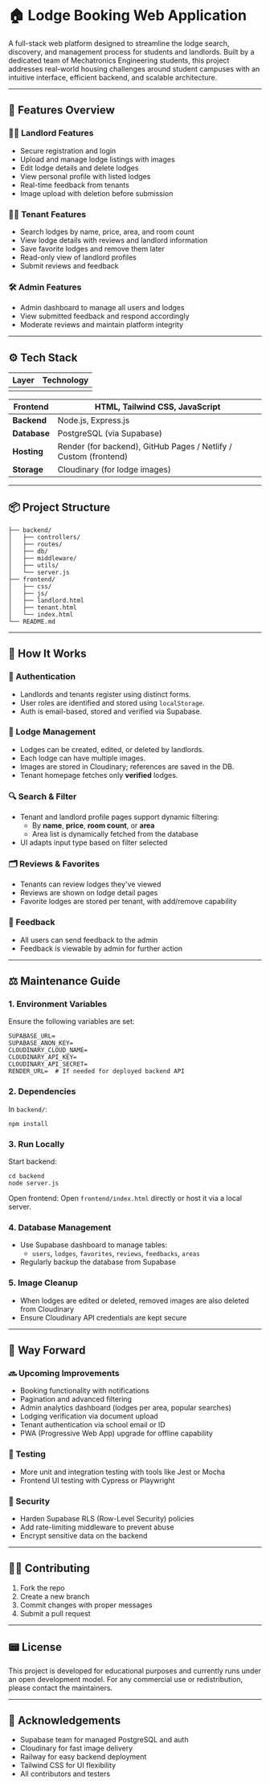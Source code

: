 # 🏠 Lodge Booking Web Application

A full-stack web platform designed to streamline the lodge search, discovery, and management process for students and landlords. Built by a dedicated team of Mechatronics Engineering students, this project addresses real-world housing challenges around student campuses with an intuitive interface, efficient backend, and scalable architecture.

---

## 🚀 Features Overview

### 👨‍💼 Landlord Features

- Secure registration and login
- Upload and manage lodge listings with images
- Edit lodge details and delete lodges
- View personal profile with listed lodges
- Real-time feedback from tenants
- Image upload with deletion before submission

### 🧟‍♂️ Tenant Features

- Search lodges by name, price, area, and room count
- View lodge details with reviews and landlord information
- Save favorite lodges and remove them later
- Read-only view of landlord profiles
- Submit reviews and feedback

### 🛠️ Admin Features

- Admin dashboard to manage all users and lodges
- View submitted feedback and respond accordingly
- Moderate reviews and maintain platform integrity

---

## ⚙️ Tech Stack

| Layer | Technology |
| ----- | ---------- |
|       |            |

| **Frontend** | HTML, Tailwind CSS, JavaScript                                   |
| ------------ | ---------------------------------------------------------------- |
| **Backend**  | Node.js, Express.js                                              |
| **Database** | PostgreSQL (via Supabase)                                        |
| **Hosting**  | Render (for backend), GitHub Pages / Netlify / Custom (frontend) |
| **Storage**  | Cloudinary (for lodge images)                                    |

---

## 📦 Project Structure

```
├── backend/
│   ├── controllers/
│   ├── routes/
│   ├── db/
│   ├── middleware/
│   ├── utils/
│   └── server.js
├── frontend/
│   ├── css/
│   ├── js/
│   ├── landlord.html
│   ├── tenant.html
│   └── index.html
└── README.md
```

---

## 🧠 How It Works

### 🔐 Authentication

- Landlords and tenants register using distinct forms.
- User roles are identified and stored using `localStorage`.
- Auth is email-based, stored and verified via Supabase.

### 🏨 Lodge Management

- Lodges can be created, edited, or deleted by landlords.
- Each lodge can have multiple images.
- Images are stored in Cloudinary; references are saved in the DB.
- Tenant homepage fetches only **verified** lodges.

### 🔍 Search & Filter

- Tenant and landlord profile pages support dynamic filtering:
  - By **name**, **price**, **room count**, or **area**
  - Area list is dynamically fetched from the database
- UI adapts input type based on filter selected

### 🗂️ Reviews & Favorites

- Tenants can review lodges they've viewed
- Reviews are shown on lodge detail pages
- Favorite lodges are stored per tenant, with add/remove capability

### 📨 Feedback

- All users can send feedback to the admin
- Feedback is viewable by admin for further action

---

## ⚖️ Maintenance Guide

### 1. **Environment Variables**

Ensure the following variables are set:

```
SUPABASE_URL=
SUPABASE_ANON_KEY=
CLOUDINARY_CLOUD_NAME=
CLOUDINARY_API_KEY=
CLOUDINARY_API_SECRET=
RENDER_URL=  # If needed for deployed backend API
```

### 2. **Dependencies**

In `backend/`:

```
npm install
```

### 3. **Run Locally**

Start backend:

```
cd backend
node server.js
```

Open frontend: Open `frontend/index.html` directly or host it via a local server.

### 4. **Database Management**

- Use Supabase dashboard to manage tables:
  - `users`, `lodges`, `favorites`, `reviews`, `feedbacks`, `areas`
- Regularly backup the database from Supabase

### 5. **Image Cleanup**

- When lodges are edited or deleted, removed images are also deleted from Cloudinary
- Ensure Cloudinary API credentials are kept secure

---

## 📌 Way Forward

### 🔜 Upcoming Improvements

- Booking functionality with notifications
- Pagination and advanced filtering
- Admin analytics dashboard (lodges per area, popular searches)
- Lodging verification via document upload
- Tenant authentication via school email or ID
- PWA (Progressive Web App) upgrade for offline capability

### 🧪 Testing

- More unit and integration testing with tools like Jest or Mocha
- Frontend UI testing with Cypress or Playwright

### 🔐 Security

- Harden Supabase RLS (Row-Level Security) policies
- Add rate-limiting middleware to prevent abuse
- Encrypt sensitive data on the backend

---

## 🧑‍💻 Contributing

1. Fork the repo
2. Create a new branch
3. Commit changes with proper messages
4. Submit a pull request

---

## 📟 License

This project is developed for educational purposes and currently runs under an open development model. For any commercial use or redistribution, please contact the maintainers.

---

## 🤝 Acknowledgements

- Supabase team for managed PostgreSQL and auth
- Cloudinary for fast image delivery
- Railway for easy backend deployment
- Tailwind CSS for UI flexibility
- All contributors and testers
